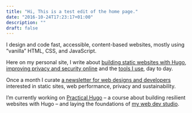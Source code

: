 ```yaml
---
title: "Hi, This is a test edit of the home page."
date: "2016-10-24T17:23:17+01:00"
description: ""
draft: false
---
```


I design and code fast, accessible, content-based websites, mostly using ”vanilla” HTML, CSS, and JavaScript.

Here on my personal site, I write about [building static websites with Hugo](/topics/hugo/), [improving privacy and security online](/topics/privacy/)  and the [tools I use](/uses/), day to day.

Once a month I curate [a newsletter for web designs and developers](/newsletter/) interested in static sites, web performance, privacy and sustainability.

I’m currently working on [Practical Hugo](https://practicalhugo.com/) – a course about building resilient websites with Hugo – and laying the foundations of [my web dev studio](https://studioeryn.com/).
